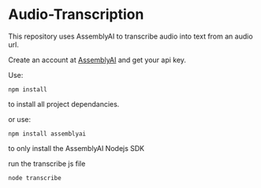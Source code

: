 ﻿# Audio-Transcription

This repository uses AssemblyAI to transcribe audio into text from an audio url.

Create an account at [AssemblyAI](https://www.assemblyai.com/) and get your api key.

Use:
```
npm install
```
to install all project dependancies.

or use:
```
npm install assemblyai
```
to only install the AssemblyAI Nodejs SDK 

run the transcribe js file
```
node transcribe
```
